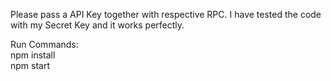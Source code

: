 Please pass a API Key together with respective RPC. I have tested the code with my Secret Key and it works perfectly. 


Run Commands:</br>
npm install</br>
npm start
